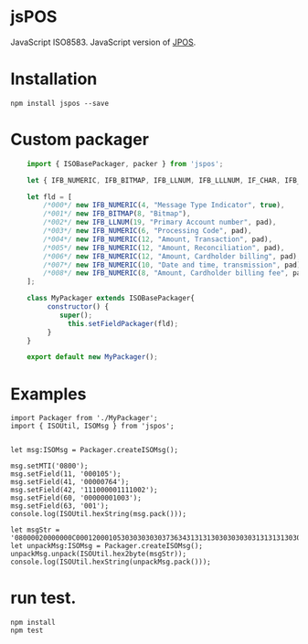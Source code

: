# jsPOS
JavaScript ISO8583. JavaScript version of [JPOS](http://jpos.org).

# Installation

    npm install jspos --save


# Custom packager

```js
    import { ISOBasePackager, packer } from 'jspos';

    let { IFB_NUMERIC, IFB_BITMAP, IFB_LLNUM, IFB_LLLNUM, IF_CHAR, IFB_LLCHAR, IFB_LLLCHAR, IFB_BINARY, IFB_LLBINARY, IFB_LLLBINARY, IFB_AMOUNT } = packer;

    let fld = [
        /*000*/ new IFB_NUMERIC(4, "Message Type Indicator", true),
        /*001*/ new IFB_BITMAP(8, "Bitmap"),
        /*002*/ new IFB_LLNUM(19, "Primary Account number", pad),
        /*003*/ new IFB_NUMERIC(6, "Processing Code", pad),
        /*004*/ new IFB_NUMERIC(12, "Amount, Transaction", pad),
        /*005*/ new IFB_NUMERIC(12, "Amount, Reconciliation", pad),
        /*006*/ new IFB_NUMERIC(12, "Amount, Cardholder billing", pad),
        /*007*/ new IFB_NUMERIC(10, "Date and time, transmission", pad),
        /*008*/ new IFB_NUMERIC(8, "Amount, Cardholder billing fee", pad)
    ];

    class MyPackager extends ISOBasePackager{
         constructor() {
            super();
              this.setFieldPackager(fld);
         }
    }

    export default new MyPackager();
```

# Examples

    import Packager from './MyPackager';
    import { ISOUtil, ISOMsg } from 'jspos';


    let msg:ISOMsg = Packager.createISOMsg();

    msg.setMTI('0800');
    msg.setField(11, '000105');
    msg.setField(41, '00000764');
    msg.setField(42, '111000001111002');
    msg.setField(60, '00000001003');
    msg.setField(63, '001');
    console.log(ISOUtil.hexString(msg.pack()));

    let msgStr = '08000020000000C00012000105303030303037363431313130303030303131313130303200110000000100300003303031';
    let unpackMsg:ISOMsg = Packager.createISOMsg();
    unpackMsg.unpack(ISOUtil.hex2byte(msgStr));
    console.log(ISOUtil.hexString(unpackMsg.pack()));

# run test.

    npm install
    npm test
